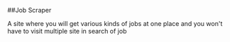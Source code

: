 ##Job Scraper

A site where you will get various kinds of jobs at one place and you won't have to visit multiple site in search of job
